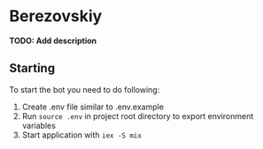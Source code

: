 # Berezovskiy

**TODO: Add description**

## Starting
To start the bot you need to do following:
1. Create .env file similar to .env.example
2. Run `source .env` in project root directory to export environment variables
3. Start application with `iex -S mix`